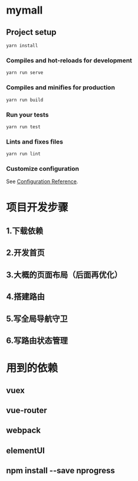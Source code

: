 # mymall

## Project setup
```
yarn install
```

### Compiles and hot-reloads for development
```
yarn run serve
```

### Compiles and minifies for production
```
yarn run build
```

### Run your tests
```
yarn run test
```

### Lints and fixes files
```
yarn run lint
```

### Customize configuration
See [Configuration Reference](https://cli.vuejs.org/config/).

# 项目开发步骤
## 1.下载依赖
## 2.开发首页
## 3.大概的页面布局（后面再优化）
## 4.搭建路由
## 5.写全局导航守卫
## 6.写路由状态管理

# 用到的依赖
## vuex
## vue-router
## webpack
## elementUI
## npm install --save nprogress